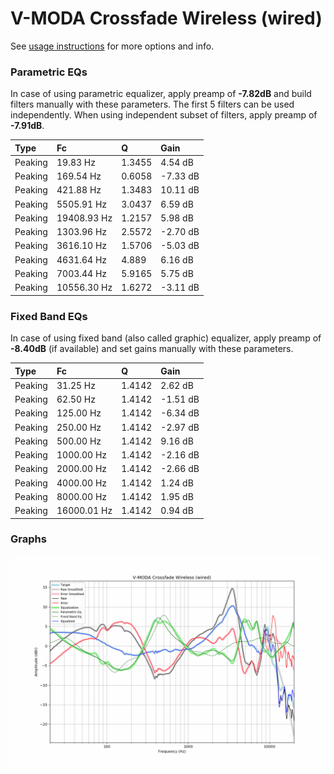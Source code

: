 # V-MODA Crossfade Wireless (wired)
See [usage instructions](https://github.com/jaakkopasanen/AutoEq#usage) for more options and info.

### Parametric EQs
In case of using parametric equalizer, apply preamp of **-7.82dB** and build filters manually
with these parameters. The first 5 filters can be used independently.
When using independent subset of filters, apply preamp of **-7.91dB**.

| Type    | Fc          |      Q | Gain     |
|:--------|:------------|:-------|:---------|
| Peaking | 19.83 Hz    | 1.3455 | 4.54 dB  |
| Peaking | 169.54 Hz   | 0.6058 | -7.33 dB |
| Peaking | 421.88 Hz   | 1.3483 | 10.11 dB |
| Peaking | 5505.91 Hz  | 3.0437 | 6.59 dB  |
| Peaking | 19408.93 Hz | 1.2157 | 5.98 dB  |
| Peaking | 1303.96 Hz  | 2.5572 | -2.70 dB |
| Peaking | 3616.10 Hz  | 1.5706 | -5.03 dB |
| Peaking | 4631.64 Hz  | 4.889  | 6.16 dB  |
| Peaking | 7003.44 Hz  | 5.9165 | 5.75 dB  |
| Peaking | 10556.30 Hz | 1.6272 | -3.11 dB |

### Fixed Band EQs
In case of using fixed band (also called graphic) equalizer, apply preamp of **-8.40dB**
(if available) and set gains manually with these parameters.

| Type    | Fc          |      Q | Gain     |
|:--------|:------------|:-------|:---------|
| Peaking | 31.25 Hz    | 1.4142 | 2.62 dB  |
| Peaking | 62.50 Hz    | 1.4142 | -1.51 dB |
| Peaking | 125.00 Hz   | 1.4142 | -6.34 dB |
| Peaking | 250.00 Hz   | 1.4142 | -2.97 dB |
| Peaking | 500.00 Hz   | 1.4142 | 9.16 dB  |
| Peaking | 1000.00 Hz  | 1.4142 | -2.16 dB |
| Peaking | 2000.00 Hz  | 1.4142 | -2.66 dB |
| Peaking | 4000.00 Hz  | 1.4142 | 1.24 dB  |
| Peaking | 8000.00 Hz  | 1.4142 | 1.95 dB  |
| Peaking | 16000.01 Hz | 1.4142 | 0.94 dB  |

### Graphs
![](./V-MODA%20Crossfade%20Wireless%20(wired).png)